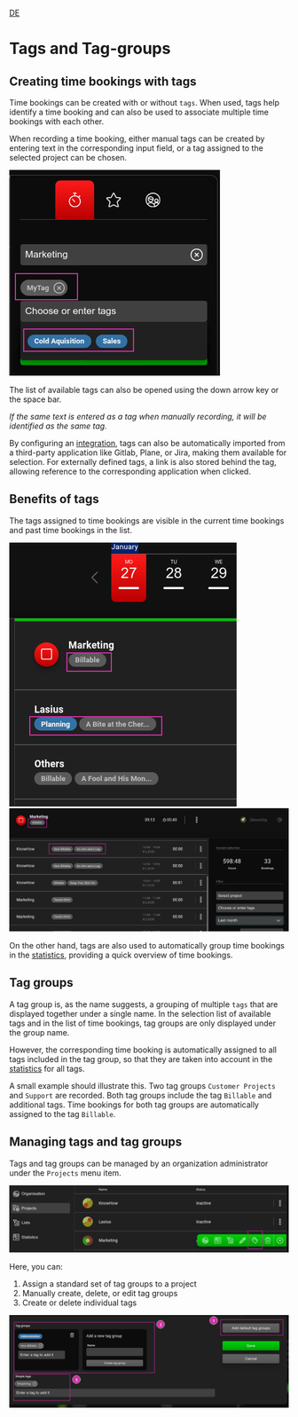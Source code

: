 [DE](DE%3ATags)

# Tags and Tag-groups

## Creating time bookings with tags

Time bookings can be created with or without `tags`. When used, tags help identify a time booking and can also be used to associate multiple time bookings with each other.

When recording a time booking, either manual tags can be created by entering text in the corresponding input field, or a tag assigned to the selected project can be chosen.

![Creating tags](images/Lasius_TimeBooking_Create_Tags.png)

The list of available tags can also be opened using the down arrow key or the space bar.

_If the same text is entered as a tag when manually recording, it will be identified as the same tag._

By configuring an [integration](Integrations), tags can also be automatically imported from a third-party application like Gitlab, Plane, or Jira, making them available for selection. For externally defined tags, a link is also stored behind the tag, allowing reference to the corresponding application when clicked.

## Benefits of tags

The tags assigned to time bookings are visible in the current time bookings and past time bookings in the list.

![Tags in time bookings](images/Lasius_TimeBooking_List_Bookings.png)
![Tags in time bookings](images/Lasius_TimeBooking_List_Tags.png)

On the other hand, tags are also used to automatically group time bookings in the [statistics](Statistics.md#tags), providing a quick overview of time bookings.

## Tag groups

A tag group is, as the name suggests, a grouping of multiple `tags` that are displayed together under a single name. In the selection list of available tags and in the list of time bookings, tag groups are only displayed under the group name.

However, the corresponding time booking is automatically assigned to all tags included in the tag group, so that they are taken into account in the [statistics](Statistics.md#tags) for all tags.

A small example should illustrate this. Two tag groups `Customer Projects` and `Support` are recorded. Both tag groups include the tag `Billable` and additional tags. Time bookings for both tag groups are automatically assigned to the tag `Billable`.

## Managing tags and tag groups

Tags and tag groups can be managed by an organization administrator under the `Projects` menu item.

![Managing tags](images/Lasius_TimeBooking_Manage_Tags.png)

Here, you can:

1. Assign a standard set of tag groups to a project
2. Manually create, delete, or edit tag groups
3. Create or delete individual tags

![Managing tags](images/Lasius_TimeBooking_Manage_Tags2.png)
